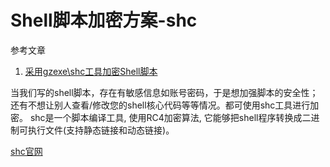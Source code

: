 # Shell脚本加密方案-shc

参考文章

1. [采用gzexe\shc工具加密Shell脚本](https://www.cwj95.com/385.html)

当我们写的shell脚本，存在有敏感信息如账号密码，于是想加强脚本的安全性；还有不想让别人查看/修改您的shell核心代码等等情况。都可使用shc工具进行加密。
shc是一个脚本编译工具, 使用RC4加密算法, 它能够把shell程序转换成二进制可执行文件(支持静态链接和动态链接)。

[shc官网](http://www.datsi.fi.upm.es/~frosal/)
